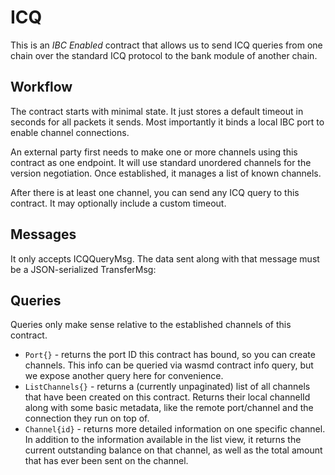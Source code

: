 # ICQ

This is an *IBC Enabled* contract that allows us to send ICQ queries from one chain over the standard ICQ
protocol to the bank module of another chain.

## Workflow

The contract starts with minimal state. It just stores a default timeout in seconds for all packets it sends.
Most importantly it binds a local IBC port to enable channel connections.

An external party first needs to make one or more channels using this contract as one endpoint. It will use standard 
unordered channels for the version negotiation. Once established, it manages a list of known channels. 

After there is at least one channel, you can send any ICQ query to this contract. It may optionally include a custom timeout.

## Messages

It only accepts ICQQueryMsg. The data sent along with that message must be a JSON-serialized
TransferMsg:

## Queries

Queries only make sense relative to the established channels of this contract.

* `Port{}` - returns the port ID this contract has bound, so you can create channels. This info can be queried 
  via wasmd contract info query, but we expose another query here for convenience.
* `ListChannels{}` - returns a (currently unpaginated) list of all channels that have been created on this contract.
  Returns their local channelId along with some basic metadata, like the remote port/channel and the connection they
  run on top of.
* `Channel{id}` - returns more detailed information on one specific channel. In addition to the information available
  in the list view, it returns the current outstanding balance on that channel, as well as the total amount that
  has ever been sent on the channel.
